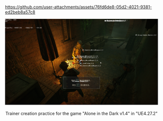 https://github.com/user-attachments/assets/76fd6de8-05d2-4021-9381-ed2beb8a57c8

<div align="center">
  <img src="assets/images/demo.png" alt="" width="600px">
</div>

<br />

<div align="center">Trainer creation practice for the game "Alone in the Dark v1.4" in "UE4.27.2"</div>




